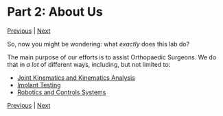 # Part 2: About Us
[Previous](https://github.com/BRIO-lab/brio-lab-onboarding/blob/main/General/Part_1.md) | [Next]()

So, now you might be wondering: what _exactly_ does this lab do?

The main purpose of our efforts is to assist Orthopaedic Surgeons. We do that in _a lot_ of different ways, including, but not limited to:

   * [Joint Kinematics and Kinematics Analysis]()
   * [Implant Testing]()
   * [Robotics and Controls Systems]()

[Previous](https://github.com/BRIO-lab/brio-lab-onboarding/blob/main/General/Part_1.md) | [Next]()
